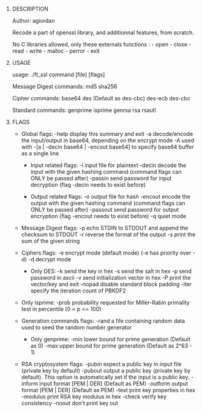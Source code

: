 
1. DESCRIPTION

    Author: agiordan

    Recode a part of openssl library, and additionnal features, from scratch.

    No C libraries allowed, only these externals functions :
        - open
        - close
        - read
        - write
        - malloc
        - perror
        - exit


2. USAGE

    usage: ./ft_ssl command [file] [flags]

    Message Digest commands:
        md5
        sha256

    Cipher commands:
        base64
        des     (Default as des-cbc)
        des-ecb
        des-cbc

    Standard commands:
        genprime
        isprime
        genrsa
        rsa
        rsautl


3. FLAGS

    * Global flags:
        -help           display this summary and exit
        -a              decode/encode the input/output in base64, depending on the encrypt mode
        -A              used with -[a | -decin base64 | -encout base64] to specify base64 buffer as a single line
    
        * Input related flags:
            -i          input file for plaintext
            -decin      decode the input with the given hashing command (command flags can ONLY be passed after)
            -passin     send password for input decryption (flag -decin <cmd> needs to exist before)

        * Output related flags:
            -o          output file for hash
            -encout     encode the output with the given hashing command (command flags can ONLY be passed after)
            -passout    send password for output encryption (flag -encout <cmd> needs to exist before)
            -q          quiet mode

    * Message Digest flags:
        -p              echo STDIN to STDOUT and append the checksum to STDOUT
        -r              reverse the format of the output
        -s              print the sum of the given string

    * Ciphers flags:
        -e              encrypt mode (default mode) (-e has priority over -d)
        -d              decrypt mode

        * Only DES:
            -k          send the key in hex
            -s          send the salt in hex
            -p          send password in ascii
            -v          send initialization vector in hex
            -P          print the vector/key and exit
            -nopad      disable standard block padding
            -iter       specify the iteration count of PBKDF2

    * Only isprime:
        -prob           probability requested for Miller-Rabin primality test in percentile (0 < p <= 100)

    * Generation commands flags:
        -rand           a file containing random data used to seed the random number generator
        
        * Only genprime:
            -min            lower bound for prime generation (Default as 0)
            -max            upper bound for prime generation (Default as 2^63 - 1)

    * RSA cryptosystem flags:
        -pubin              expect a public key in input file (private key by default)
        -pubout             output a public key (private key by default). This option is automatically set if the input is a public key.
        -inform             input format [PEM | DER] (Default as PEM)
        -outform            output format [PEM | DER] (Default as PEM)
        -text               print key properties in hex
        -modulus            print RSA key modulus in hex
        -check              verify key consistency
        -noout              don't print key out

